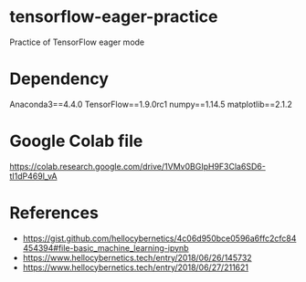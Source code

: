 # tensorflow-eager-practice
Practice of TensorFlow eager mode

# Dependency

Anaconda3==4.4.0
TensorFlow==1.9.0rc1
numpy==1.14.5
matplotlib==2.1.2

# Google Colab file
https://colab.research.google.com/drive/1VMv0BGIpH9F3Cla6SD6-tI1dP469l_vA


# References
- https://gist.github.com/hellocybernetics/4c06d950bce0596a6ffc2cfc84454394#file-basic_machine_learning-ipynb
- https://www.hellocybernetics.tech/entry/2018/06/26/145732
- https://www.hellocybernetics.tech/entry/2018/06/27/211621
